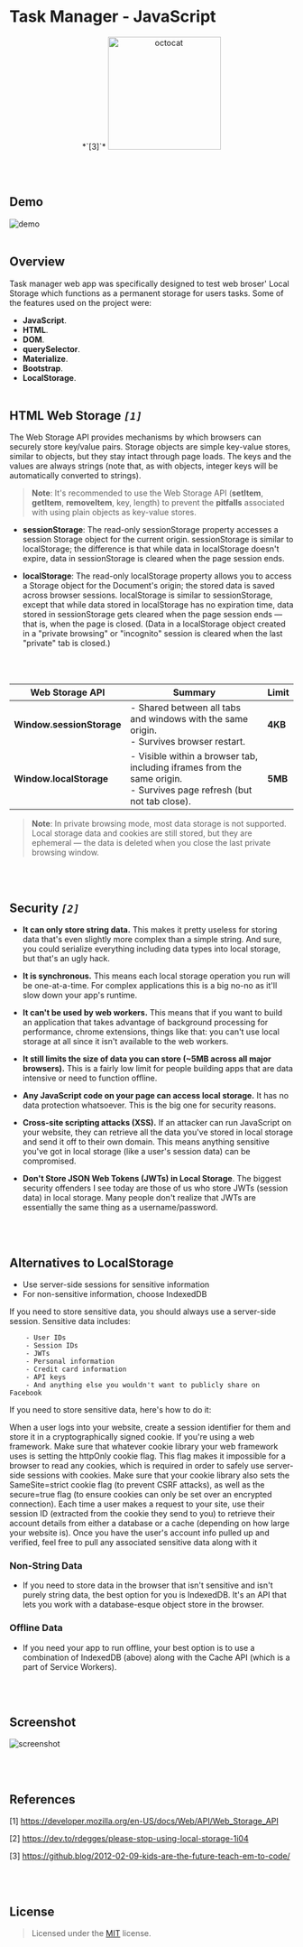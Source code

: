 # Task Manager - JavaScript

<p align="center">*`[3]`* 
  <img src="/img/octocat.jpeg" alt="octocat" width="200" height="200"/>
</p>

<!-- ![oc](/img/octocat.jpeg) -->

<br><br>
## Demo 

![demo](/img/demo.gif)
<br><br>
## Overview

Task manager web app was specifically designed to test web broser' Local Storage which functions as a permanent storage for users tasks. Some of the features used on the project were:

- **JavaScript**.
- **HTML**.
- **DOM**.
- **querySelector**.
- **Materialize**.
- **Bootstrap**.
- **LocalStorage**.
<br><br>
## HTML Web Storage *`[1]`* 

The Web Storage API provides mechanisms by which browsers can securely store key/value pairs. Storage objects are simple key-value stores, similar to objects, but they stay intact through page loads. The keys and the values are always strings (note that, as with objects, integer keys will be automatically converted to strings). 

> **Note**: It's recommended to use the Web Storage API (**setItem**, **getItem**, **removeItem**, key, length) to prevent the **pitfalls** associated with using plain objects as key-value stores.

- **sessionStorage**: The read-only sessionStorage property accesses a session Storage object for the current origin. sessionStorage is similar to localStorage; the difference is that while data in localStorage doesn't expire, data in sessionStorage is cleared when the page session ends.

- **localStorage**: The read-only localStorage property allows you to access a Storage object for the Document's origin; the stored data is saved across browser sessions. localStorage is similar to sessionStorage, except that while data stored in localStorage has no expiration time, data stored in sessionStorage gets cleared when the page session ends — that is, when the page is closed. (Data in a localStorage object created in a "private browsing" or "incognito" session is cleared when the last "private" tab is closed.)

<br><br>

| Web Storage API                                   | Summary       | Limit       |
|--------------------------------------------|--------------------------|--------------------------|
| **Window.sessionStorage**                         | - Shared between all tabs and windows with the same origin. <br>- Survives browser restart. | **4KB** |
| **Window.localStorage**                 | - Visible within a browser tab, including iframes from the same origin. <br>- Survives page refresh (but not tab close).            | **5MB** |



> **Note**: In private browsing mode, most data storage is not supported. Local storage data and cookies are still stored, but they are ephemeral — the data is deleted when you close the last private browsing window.

<br><br>
## Security *`[2]`*


- **It can only store string data.** This makes it pretty useless for storing data that's even slightly more complex than a simple string. And sure, you could serialize everything including data types into local storage, but that's an ugly hack.

- **It is synchronous.** This means each local storage operation you run will be one-at-a-time. For complex applications this is a big no-no as it'll slow down your app's runtime.

- **It can't be used by web workers.** This means that if you want to build an application that takes advantage of background processing for performance, chrome extensions, things like that: you can't use local storage at all since it isn't available to the web workers.

- **It still limits the size of data you can store (~5MB across all major browsers).** This is a fairly low limit for people building apps that are data intensive or need to function offline.

- **Any JavaScript code on your page can access local storage.** It has no data protection whatsoever. This is the big one for security reasons. 

- **Cross-site scripting attacks (XSS).** If an attacker can run JavaScript on your website, they can retrieve all the data you've stored in local storage and send it off to their own domain. This means anything sensitive you've got in local storage (like a user's session data) can be compromised.

- **Don't Store JSON Web Tokens (JWTs) in Local Storage**. The biggest security offenders I see today are those of us who store JWTs (session data) in local storage. Many people don't realize that JWTs are essentially the same thing as a username/password.

<br><br>
 ## Alternatives to LocalStorage

  - Use server-side sessions for sensitive information
  - For non-sensitive information, choose IndexedDB

If you need to store sensitive data, you should always use a server-side session. Sensitive data includes:

```
    - User IDs
    - Session IDs
    - JWTs
    - Personal information
    - Credit card information
    - API keys
    - And anything else you wouldn't want to publicly share on Facebook
```

If you need to store sensitive data, here's how to do it:

When a user logs into your website, create a session identifier for them and store it in a cryptographically signed cookie. If you're using a web framework. Make sure that whatever cookie library your web framework uses is setting the httpOnly cookie flag. This flag makes it impossible for a browser to read any cookies, which is required in order to safely use server-side sessions with cookies. Make sure that your cookie library also sets the SameSite=strict cookie flag (to prevent CSRF attacks), as well as the secure=true flag (to ensure cookies can only be set over an encrypted connection). Each time a user makes a request to your site, use their session ID (extracted from the cookie they send to you) to retrieve their account details from either a database or a cache (depending on how large your website is). Once you have the user's account info pulled up and verified, feel free to pull any associated sensitive data along with it

### Non-String Data 

- If you need to store data in the browser that isn't sensitive and isn't purely string data, the best option for you is IndexedDB. It's an API that lets you work with a database-esque object store in the browser.

### Offline Data 

- If you need your app to run offline, your best option is to use a combination of IndexedDB (above) along with the Cache API (which is a part of Service Workers).

<br><br>
## Screenshot

![screenshot](/img/screenshot.png)

<br><br>
## References

[1] <https://developer.mozilla.org/en-US/docs/Web/API/Web_Storage_API>

[2] <https://dev.to/rdegges/please-stop-using-local-storage-1i04>

[3] <https://github.blog/2012-02-09-kids-are-the-future-teach-em-to-code/>

<br><br>
## License

> Licensed under the [MIT](license) license.
